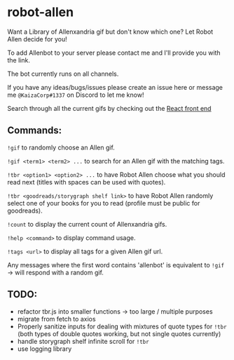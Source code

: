 # robot-allen

Want a Library of Allenxandria gif but don't know which one? Let Robot Allen decide for you!

To add Allenbot to your server please contact me and I'll provide you with the link.

The bot currently runs on all channels.

If you have any ideas/bugs/issues please create an issue here or message me `@KaizaCorp#1337` on Discord to let me know! 

Search through all the current gifs by checking out the [React front end](https://kaizacorp.github.io/allenbot/)

Commands:
--

`!gif` to randomly choose an Allen gif.

`!gif <term1> <term2> ...` to search for an Allen gif with the matching tags.

`!tbr <option1> <option2> ...` to have Robot Allen choose what you should read next (titles with spaces can be used with quotes).

`!tbr <goodreads/storygraph shelf link>` to have Robot Allen randomly select one of your books for you to read (profile must be public for goodreads).

`!count` to display the current count of Allenxandria gifs.

`!help <command>` to display command usage.

`!tags <url>` to display all tags for a given Allen gif url.

Any messages where the first word contains 'allenbot' is equivalent to `!gif` -> will respond with a random gif.




TODO:
--

+ refactor tbr.js into smaller functions -> too large / multiple purposes
+ migrate from fetch to axios
+ Properly sanitize inputs for dealing with mixtures of quote types for `!tbr` (both types of double quotes working, but not single quotes currently)
+ handle storygraph shelf infinite scroll for `!tbr`
+ use logging library
